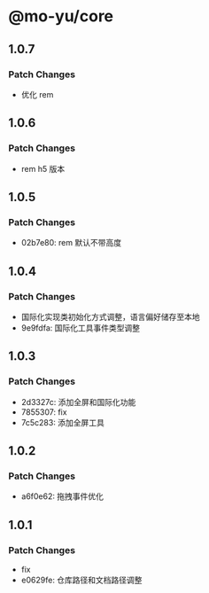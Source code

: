 # @mo-yu/core

## 1.0.7

### Patch Changes

- 优化 rem

## 1.0.6

### Patch Changes

- rem h5 版本

## 1.0.5

### Patch Changes

- 02b7e80: rem 默认不带高度

## 1.0.4

### Patch Changes

- 国际化实现类初始化方式调整，语言偏好储存至本地
- 9e9fdfa: 国际化工具事件类型调整

## 1.0.3

### Patch Changes

- 2d3327c: 添加全屏和国际化功能
- 7855307: fix
- 7c5c283: 添加全屏工具

## 1.0.2

### Patch Changes

- a6f0e62: 拖拽事件优化

## 1.0.1

### Patch Changes

- fix
- e0629fe: 仓库路径和文档路径调整
